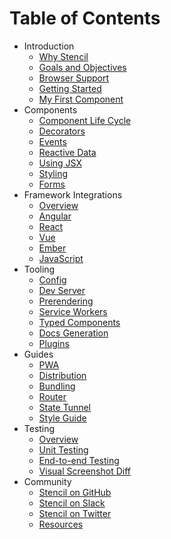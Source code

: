# Table of Contents

* Introduction
  * [Why Stencil](introduction/why-stencil.md)
  * [Goals and Objectives](introduction/goals-and-objectives.md)
  * [Browser Support](introduction/browser-support.md)
  * [Getting Started](introduction/getting-started.md)
  * [My First Component](introduction/my-first-component.md)
* Components
  * [Component Life Cycle](components/component-lifecycle.md)
  * [Decorators](components/decorators.md)
  * [Events](components/events.md)
  * [Reactive Data](components/reactive-data.md)
  * [Using JSX](components/templating-and-jsx.md)
  * [Styling](components/styling.md)
  * [Forms](components/forms.md)
* Framework Integrations
  * [Overview](framework-integration/overview.md)
  * [Angular](framework-integration/angular.md)
  * [React](framework-integration/react.md)
  * [Vue](framework-integration/vue.md)
  * [Ember](framework-integration/ember.md)
  * [JavaScript](framework-integration/javascript.md)
* Tooling
  * [Config](tooling/config.md)
  * [Dev Server](tooling/dev-server.md)
  * [Prerendering](tooling/prerendering.md)
  * [Service Workers](tooling/service-workers.md)
  * [Typed Components](tooling/typed-components.md)
  * [Docs Generation](tooling/docs-auto-generation.md)
  * [Plugins](tooling/plugins.md)
* Guides
  * [PWA](guides/pwa.md)
  * [Distribution](guides/distribution.md)
  * [Bundling](guides/module-bundling.md)
  * [Router](guides/router.md)
  * [State Tunnel](guides/state-tunnel.md)
  * [Style Guide](guides/style-guide.md)
* Testing
  * [Overview](testing/overview.md)
  * [Unit Testing](testing/unit-testing.md)
  * [End-to-end Testing](testing/e2e-testing.md)
  * [Visual Screenshot Diff](testing/screenshot-visual-diff.md)
* Community
  * [Stencil on GitHub](https://github.com/ionic-team/stencil)
  * [Stencil on Slack](https://join.slack.com/t/stencil-worldwide/shared_invite/enQtMjYwNjg5NDMzODQwLTdiNWZiNDMyMWRjZTBiMjIzMGFlOTZiZWVkNDVjNzc2ZTI5MzI2Y2VjZDgwYjczMjU3NWIxMDYzMzI2ZjY3NjM)
  * [Stencil on Twitter](https://twitter.com/stenciljs)
  * [Resources](community/resources.md)

